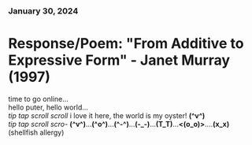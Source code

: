 ### January 30, 2024  
# Response/Poem: "From Additive to Expressive Form" - Janet Murray (1997)  

time to go online...  
hello puter, hello world...  
*tip tap scroll scroll* i love it here, the world is my oyster! **(^v^)**  
*tip tap scroll scro-* **(^v^)**...**(^o^)**...**(^-^)**...**(-_-)**...**(T_T)**...**<(o_o)>**....**(x_x)**    
(shellfish allergy)  

